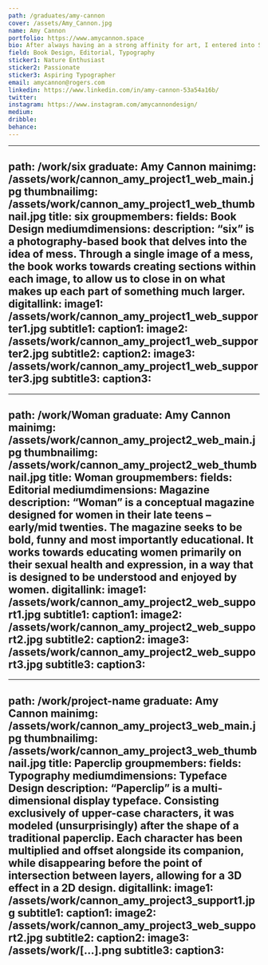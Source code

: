 ```yaml
---
path: /graduates/amy-cannon
cover: /assets/Amy_Cannon.jpg
name: Amy Cannon
portfolio: https://www.amycannon.space
bio: After always having an a strong affinity for art, I entered into Sheridan College’s Art Fundamentals program, and through that, stumbled my way into the world of design and YSDN. Coming from a background in visual arts, I try to explore that type of creativity through my design, while keeping a minimalistic style throughout my work. Occam’s Razor guides my way of thinking on terms of design – “simple solutions are more likely to be correct than complex ones”. While as designers we are tasked with the overused phrase of finding solutions to problems, I try to do this in the simplest way possible. Over the past 4 years, while I have developed a strong passion towards type, editorial and book design, I constantly try to keep growing and educating myself as a designer in a fast paced world. 
field: Book Design, Editorial, Typography
sticker1: Nature Enthusiast
sticker2: Passionate
sticker3: Aspiring Typographer
email: amycannon@rogers.com
linkedin: https://www.linkedin.com/in/amy-cannon-53a54a16b/
twitter: 
instagram: https://www.instagram.com/amycannondesign/
medium:
dribble:
behance:
---
```


---
path: /work/six
graduate: Amy Cannon
mainimg: /assets/work/cannon_amy_project1_web_main.jpg
thumbnailimg: /assets/work/cannon_amy_project1_web_thumbnail.jpg
title: six
groupmembers:
fields: Book Design
mediumdimensions:
description: “six” is a photography-based book that delves into the idea of mess. Through a single image of a mess, the book works towards creating sections within each image, to allow us to close in on what makes up each part of something much larger. 
digitallink:
image1: /assets/work/cannon_amy_project1_web_supporter1.jpg
subtitle1:
caption1:
image2: /assets/work/cannon_amy_project1_web_supporter2.jpg
subtitle2:
caption2:
image3: /assets/work/cannon_amy_project1_web_supporter3.jpg
subtitle3:
caption3:
---

---
path: /work/Woman
graduate: Amy Cannon
mainimg: /assets/work/cannon_amy_project2_web_main.jpg
thumbnailimg: /assets/work/cannon_amy_project2_web_thumbnail.jpg
title: Woman
groupmembers:
fields: Editorial
mediumdimensions: Magazine
description: “Woman” is a conceptual magazine designed for women in their late teens – early/mid twenties. The magazine seeks to be bold, funny and most importantly educational. It works towards educating women primarily on their sexual health and expression, in a way that is designed to be understood and enjoyed by women.
digitallink:
image1: /assets/work/cannon_amy_project2_web_support1.jpg
subtitle1:
caption1:
image2: /assets/work/cannon_amy_project2_web_support2.jpg
subtitle2:
caption2:
image3: /assets/work/cannon_amy_project2_web_support3.jpg
subtitle3:
caption3:
---

---
path: /work/project-name
graduate: Amy Cannon
mainimg: /assets/work/cannon_amy_project3_web_main.jpg
thumbnailimg: /assets/work/cannon_amy_project3_web_thumbnail.jpg
title: Paperclip
groupmembers:
fields: Typography
mediumdimensions: Typeface Design
description: “Paperclip” is a multi-dimensional display typeface. Consisting exclusively of upper-case characters, it was modeled (unsurprisingly) after the shape of a traditional paperclip. Each character has been multiplied and offset alongside its companion, while disappearing before the point of intersection between layers, allowing for a 3D effect in a 2D design. 
digitallink:
image1: /assets/work/cannon_amy_project3_support1.jpg
subtitle1:
caption1:
image2: /assets/work/cannon_amy_project3_web_support2.jpg
subtitle2:
caption2:
image3: /assets/work/[...].png
subtitle3:
caption3:
---

